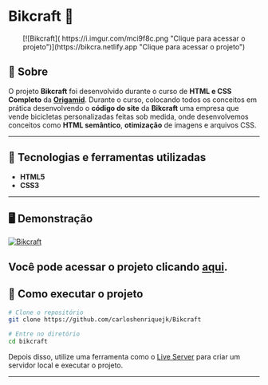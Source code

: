 # Bikcraft 🚴
<p align="center">
[![Bikcraft]( https://i.imgur.com/mci9f8c.png "Clique para acessar o projeto")](https://bikcra.netlify.app "Clique para acessar o projeto")   
</p>

## 📖 Sobre   
O projeto **Bikcraft** foi desenvolvido durante o curso de **HTML e CSS Completo** da **[Origamid](https://www.origamid.com/)**. Durante o curso, colocando todos os conceitos em prática desenvolvendo o **código do site** da **Bikcraft** uma empresa que vende bicicletas personalizadas feitas sob medida, onde desenvolvemos conceitos como **HTML semântico**, **otimização** de imagens e arquivos CSS.  

---

## 🚀 Tecnologias e ferramentas utilizadas
- **HTML5**
- **CSS3**
---

## 🖥️ Demonstração
[![Bikcraft]( https://i.imgur.com/mci9f8c.png "Clique para acessar o projeto")](https://bikcra.netlify.app "Clique para acessar o projeto")   

Você pode acessar o projeto clicando [aqui](https://bikcra.netlify.app).
---


## 🔧 Como executar o projeto

```bash
# Clone o repositório
git clone https://github.com/carloshenriquejk/Bikcraft

# Entre no diretório
cd bikcraft
```
Depois disso, utilize uma ferramenta como o [Live Server](https://marketplace.visualstudio.com/items?itemName=ritwickdey.LiveServer) para criar um servidor local e executar o projeto.

---
